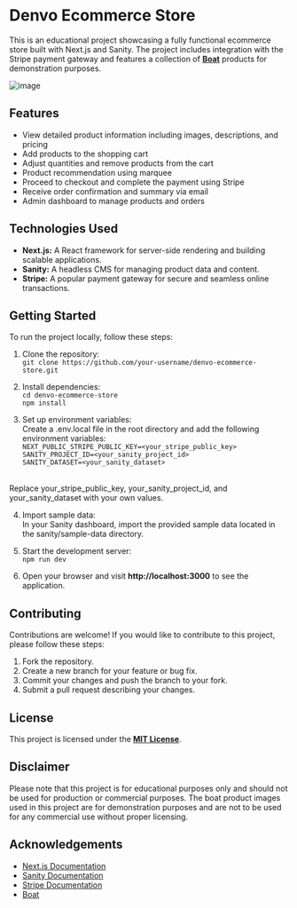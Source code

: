 # Denvo Ecommerce Store
This is an educational project showcasing a fully functional ecommerce store built with Next.js and Sanity. The project includes integration with the Stripe payment gateway and features a collection of [**Boat**](https://www.boat-lifestyle.com/) products for demonstration purposes.

![image](https://github.com/HarshDeswal/ecommerce_Store/assets/94471009/14e8f297-9dbe-4165-af90-1a62671806f3)


## Features

* View detailed product information including images, descriptions, and pricing
* Add products to the shopping cart
* Adjust quantities and remove products from the cart
* Product recommendation using marquee
* Proceed to checkout and complete the payment using Stripe
* Receive order confirmation and summary via email
* Admin dashboard to manage products and orders

## Technologies Used

* **Next.js:** A React framework for server-side rendering and building scalable applications.
* **Sanity:** A headless CMS for managing product data and content.
* **Stripe:** A popular payment gateway for secure and seamless online transactions.

## Getting Started

To run the project locally, follow these steps:

1. Clone the repository: <br>
```git clone https://github.com/your-username/denvo-ecommerce-store.git```

2. Install dependencies: <br>
   ```cd denvo-ecommerce-store```<br>
```npm install```

3. Set up environment variables:<br>
   Create a .env.local file in the root directory and add the following environment variables:<br>
   `NEXT_PUBLIC_STRIPE_PUBLIC_KEY=<your_stripe_public_key>`<br>
`SANITY_PROJECT_ID=<your_sanity_project_id>`<br>
`SANITY_DATASET=<your_sanity_dataset>`
<br>
Replace your_stripe_public_key, your_sanity_project_id, and your_sanity_dataset with your own values.

4. Import sample data:<br>
In your Sanity dashboard, import the provided sample data located in the sanity/sample-data directory.<br>

5. Start the development server:<br>
`npm run dev`

6. Open your browser and visit **http://localhost:3000** to see the application.

## Contributing

Contributions are welcome! If you would like to contribute to this project, please follow these steps:<br>
1. Fork the repository.
2. Create a new branch for your feature or bug fix.
3. Commit your changes and push the branch to your fork.
4. Submit a pull request describing your changes.

## License

This project is licensed under the [**MIT License**](https://opensource.org/license/mit/). 

## Disclaimer

Please note that this project is for educational purposes only and should not be used for production or commercial purposes. The boat product images used in this project are for demonstration purposes and are not to be used for any commercial use without proper licensing.

## Acknowledgements

* [Next.js Documentation](https://nextjs.org/docs)
* [Sanity Documentation](https://www.sanity.io/docs)
* [Stripe Documentation](https://stripe.com/docs)
* [Boat](https://www.boat-lifestyle.com/)
